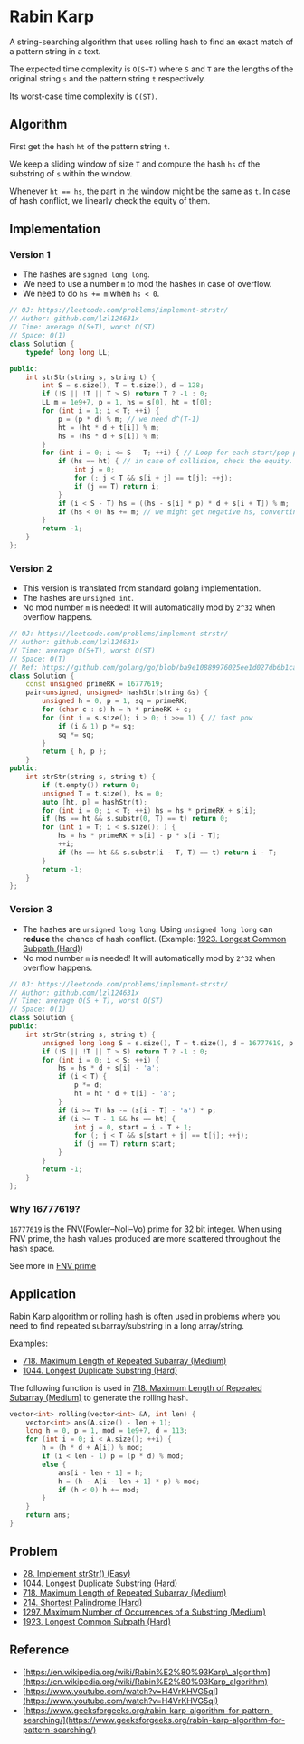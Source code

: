 # Rabin Karp

A string-searching algorithm that uses rolling hash to find an exact match of a pattern string in a text.

The expected time complexity is `O(S+T)` where `S` and `T` are the lengths of the original string `s` and the pattern string `t` respectively.

Its worst-case time complexity is `O(ST)`.

## Algorithm

First get the hash `ht` of the pattern string `t`.

We keep a sliding window of size `T` and compute the hash `hs` of the substring of `s` within the window.

Whenever `ht == hs`, the part in the window might be the same as `t`. In case of hash conflict, we linearly check the equity of them.

## Implementation

### Version 1

* The hashes are `signed long long`.
* We need to use a number `m` to mod the hashes in case of overflow.
* We need to do `hs += m` when `hs < 0`.

```cpp
// OJ: https://leetcode.com/problems/implement-strstr/
// Author: github.com/lzl124631x
// Time: average O(S+T), worst O(ST)
// Space: O(1)
class Solution {
    typedef long long LL;

public:
    int strStr(string s, string t) {
        int S = s.size(), T = t.size(), d = 128; 
        if (!S || !T || T > S) return T ? -1 : 0;
        LL m = 1e9+7, p = 1, hs = s[0], ht = t[0];
        for (int i = 1; i < T; ++i) {
            p = (p * d) % m; // we need d^(T-1)
            ht = (ht * d + t[i]) % m;
            hs = (hs * d + s[i]) % m;
        }
        for (int i = 0; i <= S - T; ++i) { // Loop for each start/pop point
            if (hs == ht) { // in case of collision, check the equity.
                int j = 0;
                for (; j < T && s[i + j] == t[j]; ++j);
                if (j == T) return i;
            }
            if (i < S - T) hs = ((hs - s[i] * p) * d + s[i + T]) % m;
            if (hs < 0) hs += m; // we might get negative hs, converting it to positive
        }
        return -1;
    }
};
```

### Version 2

* This version is translated from standard golang implementation.
* The hashes are `unsigned int`.
* No mod number `m` is needed! It will automatically mod by `2^32` when overflow happens.

```cpp
// OJ: https://leetcode.com/problems/implement-strstr/
// Author: github.com/lzl124631x
// Time: average O(S+T), worst O(ST)
// Space: O(T)
// Ref: https://github.com/golang/go/blob/ba9e10889976025ee1d027db6b1cad383ec56de8/src/internal/bytealg/bytealg.go#L128
class Solution {
    const unsigned primeRK = 16777619;
    pair<unsigned, unsigned> hashStr(string &s) {
        unsigned h = 0, p = 1, sq = primeRK;
        for (char c : s) h = h * primeRK + c;
        for (int i = s.size(); i > 0; i >>= 1) { // fast pow
            if (i & 1) p *= sq;
            sq *= sq;
        }
        return { h, p };
    }
public:
    int strStr(string s, string t) {
        if (t.empty()) return 0;
        unsigned T = t.size(), hs = 0;
        auto [ht, p] = hashStr(t);
        for (int i = 0; i < T; ++i) hs = hs * primeRK + s[i];
        if (hs == ht && s.substr(0, T) == t) return 0;
        for (int i = T; i < s.size(); ) {
            hs = hs * primeRK + s[i] - p * s[i - T];
            ++i;
            if (hs == ht && s.substr(i - T, T) == t) return i - T;
        }
        return -1;
    }
};
```

### Version 3

* The hashes are `unsigned long long`. Using `unsigned long long` can **reduce** the chance of hash conflict. (Example:  [1923. Longest Common Subpath (Hard)](https://leetcode.com/problems/longest-common-subpath/))
* No mod number `m` is needed! It will automatically mod by `2^32` when overflow happens.

```cpp
// OJ: https://leetcode.com/problems/implement-strstr/
// Author: github.com/lzl124631x
// Time: average O(S + T), worst O(ST)
// Space: O(1)
class Solution {
public:
    int strStr(string s, string t) {
        unsigned long long S = s.size(), T = t.size(), d = 16777619, p = 1, hs = 0, ht = 0; // we can use d = 29 as well or some other prime greater than the size of the character set.
        if (!S || !T || T > S) return T ? -1 : 0;
        for (int i = 0; i < S; ++i) {
            hs = hs * d + s[i] - 'a';
            if (i < T) {
                p *= d;
                ht = ht * d + t[i] - 'a';
            }
            if (i >= T) hs -= (s[i - T] - 'a') * p;
            if (i >= T - 1 && hs == ht) {
                int j = 0, start = i - T + 1;
                for (; j < T && s[start + j] == t[j]; ++j);
                if (j == T) return start;
            }
        }
        return -1;
    }
};
```

### Why 16777619?

`16777619` is the FNV(Fowler–Noll–Vo) prime for 32 bit integer. When using FNV prime, the hash values produced are more scattered throughout the hash space.

See more in [FNV prime](https://en.wikipedia.org/wiki/Fowler%E2%80%93Noll%E2%80%93Vo_hash_function#FNV_prime)

## Application

Rabin Karp algorithm or rolling hash is often used in problems where you need to find repeated subarray/substring in a long array/string.

Examples:

* [718. Maximum Length of Repeated Subarray \(Medium\)](https://leetcode.com/problems/maximum-length-of-repeated-subarray/)
* [1044. Longest Duplicate Substring (Hard)](https://leetcode.com/problems/longest-duplicate-substring/)

The following function is used in [718. Maximum Length of Repeated Subarray \(Medium\)](https://leetcode.com/problems/maximum-length-of-repeated-subarray/) to generate the rolling hash.

```cpp
vector<int> rolling(vector<int> &A, int len) {
    vector<int> ans(A.size() - len + 1);
    long h = 0, p = 1, mod = 1e9+7, d = 113;
    for (int i = 0; i < A.size(); ++i) {
        h = (h * d + A[i]) % mod;
        if (i < len - 1) p = (p * d) % mod;
        else {
            ans[i - len + 1] = h;
            h = (h - A[i - len + 1] * p) % mod;
            if (h < 0) h += mod;
        }
    }
    return ans;
}
```

## Problem

* [28. Implement strStr\(\) \(Easy\)](https://leetcode.com/problems/implement-strstr/)
* [1044. Longest Duplicate Substring \(Hard\)](https://leetcode.com/problems/longest-duplicate-substring/)
* [718. Maximum Length of Repeated Subarray \(Medium\)](https://leetcode.com/problems/maximum-length-of-repeated-subarray/)
* [214. Shortest Palindrome (Hard)](https://leetcode.com/problems/shortest-palindrome/)
* [1297. Maximum Number of Occurrences of a Substring (Medium)](https://leetcode.com/problems/maximum-number-of-occurrences-of-a-substring/)
* [1923. Longest Common Subpath (Hard)](https://leetcode.com/problems/longest-common-subpath/)

## Reference

* [https://en.wikipedia.org/wiki/Rabin%E2%80%93Karp\_algorithm](https://en.wikipedia.org/wiki/Rabin%E2%80%93Karp_algorithm)
* [https://www.youtube.com/watch?v=H4VrKHVG5qI](https://www.youtube.com/watch?v=H4VrKHVG5qI)
* [https://www.geeksforgeeks.org/rabin-karp-algorithm-for-pattern-searching/](https://www.geeksforgeeks.org/rabin-karp-algorithm-for-pattern-searching/)

